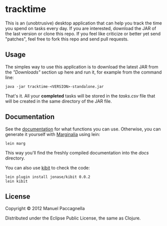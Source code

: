 # tracktime

This is an (unobtrusive) desktop application that can help you track the time you spend on tasks every day. If you are interested, download the JAR of the last version or clone this repo. If you feel like criticize or better yet send "patches", feel free to fork this repo and send pull requests.

## Usage
The simples way to use this application is to download the latest JAR from the *"Downloads"* section up here and run it, for example from the command line:

    java -jar tracktime-<VERSION>-standalone.jar
    
That's it. All your **completed** tasks will be stored in the *tasks.csv* file that will be created in the same directory of the JAR file.

## Documentation
See the [documentation](http://manuelp.bitbucket.org/tracktime.html) for what functions you can use. Otherwise, you can generate it yourself with [Marginalia](https://github.com/fogus/marginalia) using lein:

    lein marg
    
This way you'll find the freshly compiled documentation into the *docs* directory.
    
You can also use [kibit](https://github.com/jonase/kibit) to check the code:

    lein plugin install jonase/kibit 0.0.2
    lein kibit

## License

Copyright © 2012 Manuel Paccagnella

Distributed under the Eclipse Public License, the same as Clojure.
